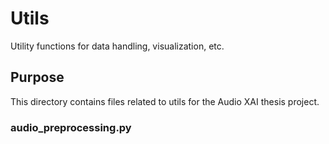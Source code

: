 # Utils

Utility functions for data handling, visualization, etc.

## Purpose

This directory contains files related to utils for the Audio XAI thesis project.

### audio_preprocessing.py
